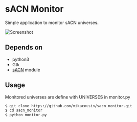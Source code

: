 # sACN Monitor

Simple application to monitor sACN universes.

![Screenshot](../assets/sacn_monitor.png?raw=true)

## Depends on

- python3
- Gtk
- [sACN](https://github.com/Hundemeier/sacn) module

## Usage

Monitored universes are define with UNIVERSES in monitor.py

```bash
$ git clone https://github.com/mikacousin/sacn_monitor.git
$ cd sacn_monitor
$ python monitor.py
```
